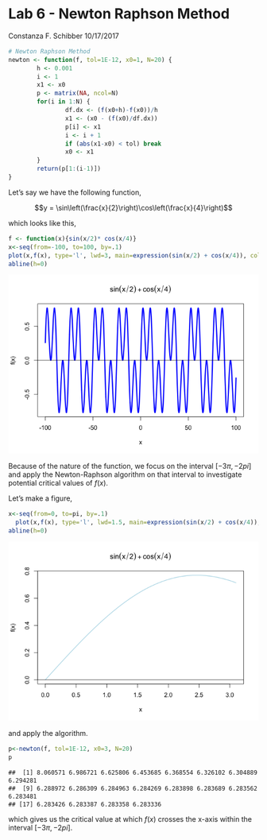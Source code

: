Lab 6 - Newton Raphson Method
================
Constanza F. Schibber
10/17/2017

``` r
# Newton Raphson Method
newton <- function(f, tol=1E-12, x0=1, N=20) {
        h <- 0.001
        i <- 1
        x1 <- x0
        p <- matrix(NA, ncol=N)
        for(i in 1:N) {
                df.dx <- (f(x0+h)-f(x0))/h
                x1 <- (x0 - (f(x0)/df.dx))
                p[i] <- x1
                i <- i + 1
                if (abs(x1-x0) < tol) break
                x0 <- x1
        }
        return(p[1:(i-1)])
}
```

Let’s say we have the following function,

$$y = \sin\left(\frac{x}{2}\right)\cos\left(\frac{x}{4}\right)$$

which looks like this,

``` r
f <- function(x){sin(x/2)* cos(x/4)}
x<-seq(from=-100, to=100, by=.1)
plot(x,f(x), type='l', lwd=3, main=expression(sin(x/2) + cos(x/4)), col='blue') 
abline(h=0)
```

![](NewtonRaphson_files/figure-gfm/function%20for%20f(x)%20and%20plot-1.png)<!-- -->

Because of the nature of the function, we focus on the interval
$[-3\pi, -2pi]$ and apply the Newton-Raphson algorithm on that interval
to investigate potential critical values of $f(x)$.

Let’s make a figure,

``` r
x<-seq(from=0, to=pi, by=.1)
  plot(x,f(x), type='l', lwd=1.5, main=expression(sin(x/2) + cos(x/4)), col="lightblue") 
abline(h=0)
```

![](NewtonRaphson_files/figure-gfm/unnamed-chunk-2-1.png)<!-- -->

and apply the algorithm.

``` r
p<-newton(f, tol=1E-12, x0=3, N=20)
p
```

    ##  [1] 8.060571 6.986721 6.625806 6.453685 6.368554 6.326102 6.304889 6.294281
    ##  [9] 6.288972 6.286309 6.284963 6.284269 6.283898 6.283689 6.283562 6.283481
    ## [17] 6.283426 6.283387 6.283358 6.283336

which gives us the critical value at which $f(x)$ crosses the x-axis
within the interval $[-3\pi, -2pi]$.
